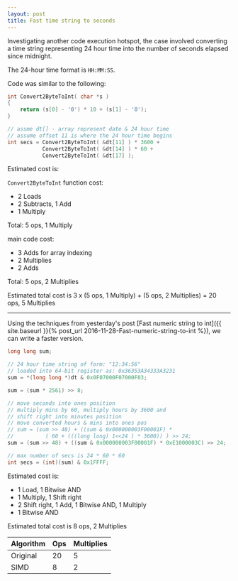 ```yaml
---
layout: post
title: Fast time string to seconds
---
```


Investigating another code execution hotspot, the case involved converting a time string representing 24 hour time into the number of seconds elapsed since midnight.

The 24-hour time format is `HH:MM:SS`.

Code was similar to the following:

```c
int Convert2ByteToInt( char *s )
{
    return (s[0] - '0') * 10 + (s[1] - '0');
}

// assme dt[] - array represent date & 24 hour time
// assume offset 11 is where the 24 hour time begins
int secs = Convert2ByteToInt( &dt[11] ) * 3600 + 
           Convert2ByteToInt( &dt[14] ) * 60 + 
           Convert2ByteToInt( &dt[17] );
```

Estimated cost is:

`Convert2ByteToInt` function cost:

- 2 Loads
- 2 Subtracts, 1 Add
- 1 Multiply

Total: 5 ops, 1 Multiply

main code cost:

- 3 Adds for array indexing
- 2 Multiplies
- 2 Adds
 
Total: 5 ops, 2 Multiplies
 
Estimated total cost is 3 x (5 ops, 1 Multiply) + (5 ops, 2 Multiplies) = 20 ops, 5 Multiplies

----

Using the techniques from yesterday's post [Fast numeric string to int]({{ site.baseurl }}{% post_url 2016-11-28-Fast-numeric-string-to-int %}), we can write a faster version.

```c
long long sum;

// 24 hour time string of form: "12:34:56"
// loaded into 64-bit register as: 0x36353A34333A3231
sum = *(long long *)dt & 0x0F07000F07000F03;

sum = (sum * 2561) >> 8;

// move seconds into ones position
// multiply mins by 60, multiply hours by 3600 and
// shift right into minutes position
// move converted hours & mins into ones pos
// sum = (sum >> 48) + ((sum & 0x000000003F00001F) * 
//          ( 60 + (((long long) 1<<24 ) * 3600)) ) >> 24;
sum = (sum >> 48) + ((sum & 0x000000003F00001F) * 0xE1000003C) >> 24;

// max number of secs is 24 * 60 * 60
int secs = (int)(sum) & 0x1FFFF;
```

Estimated cost is:

- 1 Load, 1 Bitwise AND
- 1 Multiply, 1 Shift right
- 2 Shift right, 1 Add, 1 Bitwise AND, 1 Multiply
- 1 Bitwise AND

Estimated total cost is 8 ops, 2 Multiplies

Algorithm     | Ops | Multiplies
--------------|-----|-----------
Original      | 20  |    5
SIMD          |  8  |    2

